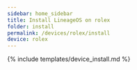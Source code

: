 ```yaml
---
sidebar: home_sidebar
title: Install LineageOS on rolex
folder: install
permalink: /devices/rolex/install
device: rolex
---
```

{% include templates/device_install.md %}
